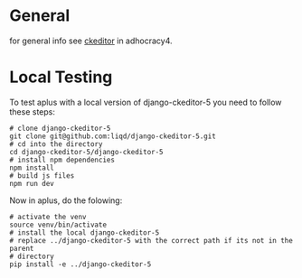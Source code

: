 # General

for general info see [ckeditor](https://github.com/liqd/adhocracy4/blob/main/docs/ckeditor.md) in
adhocracy4.

# Local Testing

To test aplus with a local version of django-ckeditor-5 you need to follow these
steps:

```
# clone django-ckeditor-5
git clone git@github.com:liqd/django-ckeditor-5.git
# cd into the directory
cd django-ckeditor-5/django-ckeditor-5
# install npm dependencies
npm install
# build js files
npm run dev
```

Now in aplus, do the folowing:

```
# activate the venv
source venv/bin/activate
# install the local django-ckeditor-5
# replace ../django-ckeditor-5 with the correct path if its not in the parent
# directory
pip install -e ../django-ckeditor-5
```
